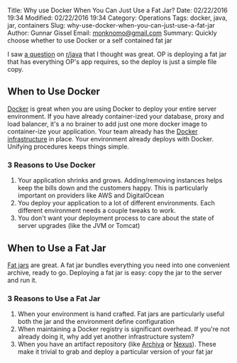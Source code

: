 Title: Why use Docker When You Can Just Use a Fat Jar?
Date: 02/22/2016 19:34
Modified: 02/22/2016 19:34
Category: Operations
Tags: docker, java, jar, containers
Slug: why-use-docker-when-you-can-just-use-a-fat-jar
Author: Gunnar Gissel
Email: monknomo@gmail.com
Summary: Quickly choose whether to use Docker or a self contained fat jar

I saw [a question](http://www.reddit.com/r/java/comments/465sv2) on [r/java](http://www.reddit.com/r/java) that I thought was great.  OP is deploying a fat jar that has everything OP's app requires, so the deploy is just a simple file copy.

When to Use Docker
---------------------

[Docker](https://www.docker.com/) is great when you are using Docker to deploy your entire server environment.  If you have already container-ized your database, proxy and load balancer, it's a no brainer to add just one more docker image to container-ize your application.  Your team already has the [Docker infrastructure](https://docs.docker.com/registry/deploying/) in place.   Your environment already deploys with Docker.  Unifying procedures keeps things simple.  

### 3 Reasons to Use Docker

1. Your application shrinks and grows. Adding/removing instances helps keep the bills down and the customers happy.  This is particularly important on providers like AWS and DigitalOcean
2. You deploy your application to a lot of different environments. Each different environment needs a couple tweaks to work.
3. You don't want your deployment process to care about the state of server upgrades (like the JVM or Tomcat)


When to Use a Fat Jar
-----------------------

[Fat jars](http://stackoverflow.com/questions/19150811/what-is-a-fat-jar) are great.  A fat jar bundles everything you need into one convenient archive, ready to go.  Deploying a fat jar is easy: copy the jar to the server and run it.

### 3 Reasons to Use a Fat Jar

1. When your environment is hand crafted.  Fat jars are particularly useful both the jar and the environment define configuration
2. When maintaining a Docker registry is significant overhead.  If you're not already doing it, why add yet another infrastructure system?
3. When you have an artifact repository (like [Archiva](https://archiva.apache.org/index.cgi) or [Nexus](http://www.sonatype.com/nexus/solution-overview)).  These make it trivial to grab and deploy a particular version of your fat jar